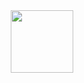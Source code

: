 <div id="header" align="center">
  <img src="https://media.giphy.com/media/WYNPuf7UqQv6gKCyv9/giphy.gif" width="100"/>
 </div>
